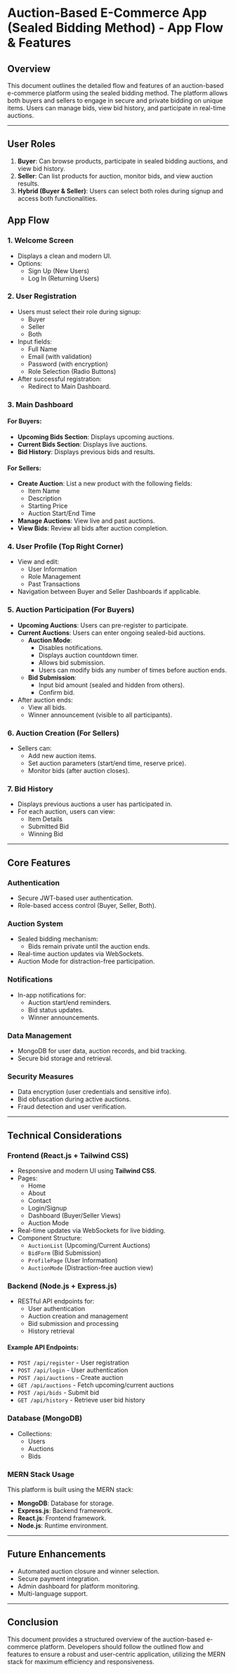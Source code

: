 # Auction-Based E-Commerce App (Sealed Bidding Method) - App Flow & Features

## Overview
This document outlines the detailed flow and features of an auction-based e-commerce platform using the sealed bidding method. The platform allows both buyers and sellers to engage in secure and private bidding on unique items. Users can manage bids, view bid history, and participate in real-time auctions.

---

## User Roles
1. **Buyer**: Can browse products, participate in sealed bidding auctions, and view bid history.
2. **Seller**: Can list products for auction, monitor bids, and view auction results.
3. **Hybrid (Buyer & Seller)**: Users can select both roles during signup and access both functionalities.

## App Flow

### 1. Welcome Screen
- Displays a clean and modern UI.
- Options:
    - Sign Up (New Users)
    - Log In (Returning Users)

### 2. User Registration
- Users must select their role during signup:
    - Buyer
    - Seller
    - Both
- Input fields:
    - Full Name
    - Email (with validation)
    - Password (with encryption)
    - Role Selection (Radio Buttons)
- After successful registration:
    - Redirect to Main Dashboard.

### 3. Main Dashboard

#### For Buyers:
- **Upcoming Bids Section**: Displays upcoming auctions.
- **Current Bids Section**: Displays live auctions.
- **Bid History**: Displays previous bids and results.

#### For Sellers:
- **Create Auction**: List a new product with the following fields:
    - Item Name
    - Description
    - Starting Price
    - Auction Start/End Time
- **Manage Auctions**: View live and past auctions.
- **View Bids**: Review all bids after auction completion.

### 4. User Profile (Top Right Corner)
- View and edit:
    - User Information
    - Role Management
    - Past Transactions
- Navigation between Buyer and Seller Dashboards if applicable.

### 5. Auction Participation (For Buyers)
- **Upcoming Auctions**: Users can pre-register to participate.
- **Current Auctions**: Users can enter ongoing sealed-bid auctions.
    - **Auction Mode**:
        - Disables notifications.
        - Displays auction countdown timer.
        - Allows bid submission.
        - Users can modify bids any number of times before auction ends.
    - **Bid Submission**:
        - Input bid amount (sealed and hidden from others).
        - Confirm bid.
- After auction ends:
    - View all bids.
    - Winner announcement (visible to all participants).

### 6. Auction Creation (For Sellers)
- Sellers can:
    - Add new auction items.
    - Set auction parameters (start/end time, reserve price).
    - Monitor bids (after auction closes).

### 7. Bid History
- Displays previous auctions a user has participated in.
- For each auction, users can view:
    - Item Details
    - Submitted Bid
    - Winning Bid

---

## Core Features

### Authentication
- Secure JWT-based user authentication.
- Role-based access control (Buyer, Seller, Both).

### Auction System
- Sealed bidding mechanism:
    - Bids remain private until the auction ends.
- Real-time auction updates via WebSockets.
- Auction Mode for distraction-free participation.

### Notifications
- In-app notifications for:
    - Auction start/end reminders.
    - Bid status updates.
    - Winner announcements.

### Data Management
- MongoDB for user data, auction records, and bid tracking.
- Secure bid storage and retrieval.

### Security Measures
- Data encryption (user credentials and sensitive info).
- Bid obfuscation during active auctions.
- Fraud detection and user verification.

---

## Technical Considerations

### Frontend (React.js + Tailwind CSS)
- Responsive and modern UI using **Tailwind CSS**.
- Pages:
    - Home
    - About
    - Contact
    - Login/Signup
    - Dashboard (Buyer/Seller Views)
    - Auction Mode
- Real-time updates via WebSockets for live bidding.
- Component Structure:
    - `AuctionList` (Upcoming/Current Auctions)
    - `BidForm` (Bid Submission)
    - `ProfilePage` (User Information)
    - `AuctionMode` (Distraction-free auction view)

### Backend (Node.js + Express.js)
- RESTful API endpoints for:
    - User authentication
    - Auction creation and management
    - Bid submission and processing
    - History retrieval

#### Example API Endpoints:
- `POST /api/register` - User registration
- `POST /api/login` - User authentication
- `POST /api/auctions` - Create auction
- `GET /api/auctions` - Fetch upcoming/current auctions
- `POST /api/bids` - Submit bid
- `GET /api/history` - Retrieve user bid history

### Database (MongoDB)
- Collections:
    - Users
    - Auctions
    - Bids

### MERN Stack Usage
This platform is built using the MERN stack:
- **MongoDB**: Database for storage.
- **Express.js**: Backend framework.
- **React.js**: Frontend framework.
- **Node.js**: Runtime environment.

---

## Future Enhancements
- Automated auction closure and winner selection.
- Secure payment integration.
- Admin dashboard for platform monitoring.
- Multi-language support.

---

## Conclusion
This document provides a structured overview of the auction-based e-commerce platform. Developers should follow the outlined flow and features to ensure a robust and user-centric application, utilizing the MERN stack for maximum efficiency and responsiveness.